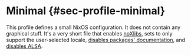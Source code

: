 # Minimal {#sec-profile-minimal}

This profile defines a small NixOS configuration. It does not contain any
graphical stuff. It's a very short file that enables
[noXlibs](#opt-environment.noXlibs), sets
[](#opt-i18n.supportedLocales) to
only support the user-selected locale,
[disables packages' documentation](#opt-documentation.enable),
and [disables ALSA](#opt-hardware.alsa.enable).
